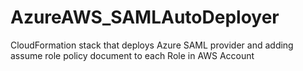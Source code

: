 # AzureAWS_SAMLAutoDeployer
CloudFormation stack that deploys Azure SAML provider and adding assume role policy document to each Role in AWS Account
